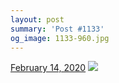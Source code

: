 ```yaml
---
layout: post
summary: 'Post #1133'
og_image: 1133-960.jpg
---
```


<p>
  <time>
    <a href="/1133">February 14, 2020</a>
  </time>
  <a href="/1133">
    <img src="{{ site.assets_url }}/1133-480.jpg" srcset="{{ site.assets_url }}/1133-240.jpg 240w, {{ site.assets_url }}/1133-480.jpg 480w, {{ site.assets_url }}/1133-720.jpg 720w, {{ site.assets_url }}/1133-960.jpg 960w" sizes="(min-width: 700px) 50vw, calc(100vw - 2rem)" />
  </a>
</p>
